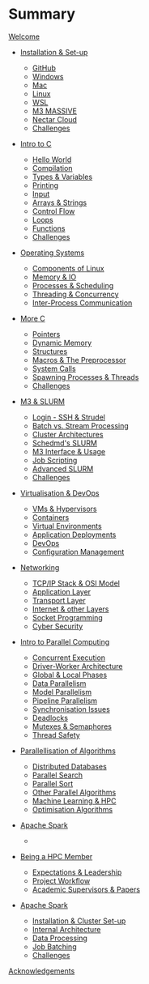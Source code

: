 # Summary

[Welcome](home.md)

- [Installation & Set-up](./chapter1/getting-started.md)

  - [GitHub](./chapter1/github.md)
  - [Windows](./chapter1/windows.md)
  - [Mac](./chapter1/mac.md)
  - [Linux](./chapter1/linux.md)
  - [WSL](./chapter1/wsl.md)
  - [M3 MASSIVE]()
  - [Nectar Cloud]()
  - [Challenges](./chapter1/challenges.md)

- [Intro to C](./chapter2/intro-to-c.md)

  - [Hello World](./chapter2/helloworld.md)
  - [Compilation](./chapter2/compilation.md)
  - [Types & Variables](./chapter2/vars.md)
  - [Printing](./chapter2/printing.md)
  - [Input](./chapter2/input.md)
  - [Arrays & Strings](./chapter2/array.md)
  - [Control Flow](./chapter2/ctrl-flow.md)
  - [Loops](./chapter2/loops.md)
  - [Functions](./chapter2/functions.md)
  - [Challenges]()

- [Operating Systems]()

  - [Components of Linux]()
  - [Memory & IO]()
  - [Processes & Scheduling]()
  - [Threading & Concurrency]()
  - [Inter-Process Communication]()

- [More C]()

  - [Pointers](./chapter2/pointers.md)
  - [Dynamic Memory](./chapter2/memory.md)
  - [Structures](./chapter2/structs.md)
  - [Macros & The Preprocessor](./chapter2/macros.md)
  - [System Calls]()
  - [Spawning Processes & Threads]()
  - [Challenges](./chapter2/challenges.md)

- [M3 & SLURM](./chapter3/chapter3.md)

  - [Login - SSH & Strudel](./chapter3/login.md)
  - [Batch vs. Stream Processing]()
  - [Cluster Architectures]()
  - [Schedmd's SLURM]()
  - [M3 Interface & Usage]()
  - [Job Scripting]()
  - [Advanced SLURM]()
  - [Challenges](./chapter3/challenges.md)

- [Virtualisation & DevOps]()

  - [VMs & Hypervisors]()
  - [Containers]()
  - [Virtual Environments]()
  - [Application Deployments]()
  - [DevOps]()
  - [Configuration Management]()

- [Networking]()

  - [TCP/IP Stack & OSI Model]()
  - [Application Layer]()
  - [Transport Layer]()
  - [Internet & other Layers]()
  - [Socket Programming]()
  - [Cyber Security]()

- [Intro to Parallel Computing]()

  - [Concurrent Execution]()
  - [Driver-Worker Architecture]()
  - [Global & Local Phases]()
  - [Data Parallelism]()
  - [Model Parallelism]()
  - [Pipeline Parallelism]()
  - [Synchronisation Issues]()
  - [Deadlocks]()
  - [Mutexes & Semaphores]()
  - [Thread Safety]()

- [Parallellisation of Algorithms]()

  - [Distributed Databases]()
  - [Parallel Search]()
  - [Parallel Sort]()
  - [Other Parallel Algorithms]()
  - [Machine Learning & HPC]()
  - [Optimisation Algorithms]()

- [Apache Spark]()

  - 

- [Being a HPC Member]()

  - [Expectations & Leadership]()
  - [Project Workflow]()
  - [Academic Supervisors & Papers]()

- [Apache Spark](./chapter6/chapter6.md)
  - [Installation & Cluster Set-up](./chapter6/set-up.md)
  - [Internal Architecture](./chapter6/internals.md)
  - [Data Processing](./chapter6/data-processing.md)
  - [Job Batching](./chapter6/job-batching.md)
  - [Challenges](./chapter6/challenges.md)

[Acknowledgements](./acknowledgements.md)
